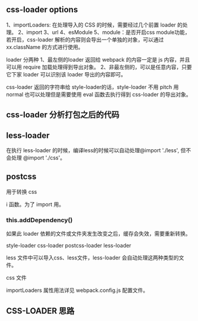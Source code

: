 ## css-loader options

1、importLoaders: 在处理导入的 CSS 的时候，需要经过几个前置 loader 的处理。
2、import
3、url
4、esModule
5、module：是否开启css module功能，若开启，css-loader 解析的内容则会导出一个单独的对象，可以通过 xx.className 的方式进行使用。



loader 分两种
1、最左侧的loader 返回给 webpack 的内容一定是 js 内容，并且可以用 require 加载处理得到导出对象。
2、非最左侧的，可以是任意内容，只要它下家 loader 可以识别该 loader 导出的内容即可。


css-loader 返回的字符串给 style-loader的话，style-loader 不用 pitch 用 normal 也可以处理但是需要使用 eval 函数去执行得到 css-loader 的导出对象。

## css-loader 分析打包之后的代码


## less-loader

在执行 less-loader 的时候，编译less的时候可以自动处理@import './less', 但不会处理 @import './css'。

## postcss

用于转换 css 


i 函数。为了 import 用。


### this.addDependency()

如果此 loader 依赖的文件或文件夹发生改变之后，缓存会失效，需要重新转换。


style-loader  css-loader  postcss-loader  less-loader



less 文件中可以导入css、less文件，less-loader 会自动处理这两种类型的文件。

css 文件


importLoaders 属性用法详见 webpack.config.js 配置文件。



## CSS-LOADER 思路













